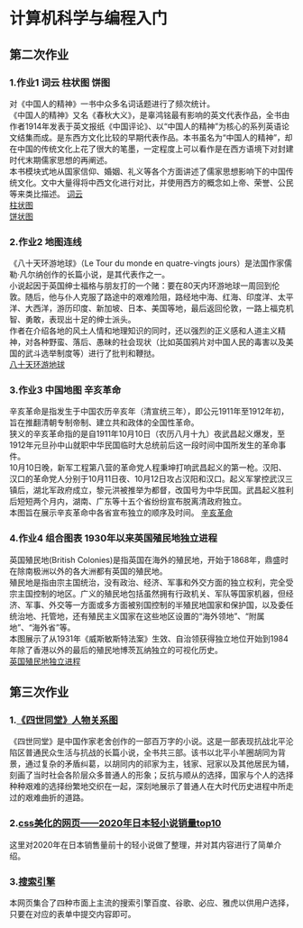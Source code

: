# 计算机科学与编程入门
## 第二次作业
### 1.作业1 词云 柱状图 饼图 
对《中国人的精神》一书中众多名词话题进行了频次统计。  
《中国人的精神》又名《春秋大义》，是辜鸿铭最有影响的英文代表作品，全书由作者1914年发表于英文报纸《中国评论》、以“中国人的精神”为核心的系列英语论文结集而成。是东西方文化比较的早期代表作品。本书虽名为“中国人的精神”，却在中国的传统文化上花了很大的笔墨，一定程度上可以看作是在西方语境下对封建时代末期儒家思想的再阐述。  
本书模块式地从国家信仰、婚姻、礼义等各个方面讲述了儒家思想影响下的中国传统文化。文中大量得将中西文化进行对比，并使用西方的概念如上帝、荣誉、公民等来类比描述。
[词云](http://fushu-execution.github.io/word_cloud.html)  
[柱状图](http://fushu-execution.github.io/word_bar.html)  
[饼状图](http://fushu-execution.github.io/word_pie.html)  
### 2.作业2 地图连线
《八十天环游地球》（Le Tour du monde en quatre-vingts jours）是法国作家儒勒·凡尔纳创作的长篇小说，是其代表作之一。  
小说起因于英国绅士福格与朋友打的一个赌：要在80天内环游地球一周回到伦敦。随后，他与仆人克服了路途中的艰难险阻，路经地中海、红海、印度洋、太平洋、大西洋，游历印度、新加坡、日本、美国等地，最后返回伦敦，一路上福克机智、勇敢，表现出十足的绅士派头。  
作者在介绍各地的风土人情和地理知识的同时，还以强烈的正义感和人道主义精神，对各种野蛮、落后、愚昧的社会现状（比如英国鸦片对中国人民的毒害以及美国的武斗选举制度等）进行了批判和鞭挞。  
[八十天环游地球](http://fushu-execution.github.io/map_link.html)
### 3.作业3 中国地图 辛亥革命
辛亥革命是指发生于中国农历辛亥年（清宣统三年），即公元1911年至1912年初，旨在推翻清朝专制帝制、建立共和政体的全国性革命。  
狭义的辛亥革命指的是自1911年10月10日（农历八月十九）夜武昌起义爆发，至1912年元旦孙中山就职中华民国临时大总统前后这一段时间中国所发生的革命事件。  
10月10日晚，新军工程第八营的革命党人程秉坤打响武昌起义的第一枪。汉阳、汉口的革命党人分别于10月11日夜、10月12日攻占汉阳和汉口。起义军掌控武汉三镇后，湖北军政府成立，黎元洪被推举为都督，改国号为中华民国。武昌起义胜利后短短两个月内，湖南、广东等十五个省纷纷宣布脱离清政府独立。  
本图旨在展示辛亥革命中各省宣布独立的顺序及时间。
[辛亥革命](http://fushu-execution.github.io/xinhai_revolution.html)
### 4.作业4 组合图表 1930年以来英国殖民地独立进程
英国殖民地(British Colonies)是指英国在海外的殖民地，开始于1868年，鼎盛时在除南极洲以外的各大洲都有英国的殖民地。  
殖民地是指由宗主国统治，没有政治、经济、军事和外交方面的独立权利，完全受宗主国控制的地区。广义的殖民地包括虽然拥有行政机关、军队等国家机器，但经济、军事、外交等一方面或多方面被别国控制的半殖民地国家和保护国，以及委任统治地、托管地，还有殖民主义国家在这些地区设置的“海外领地”、“附属地”、“海外省”等。  
本图展示了从1931年《威斯敏斯特法案》生效、自治领获得独立地位开始到1984年除了香港以外的最后的殖民地博茨瓦纳独立的可视化历史。  
[英国殖民地独立进程](http://fushu-execution.github.io/grid_worldmap.html)
## 第三次作业
### 1.[《四世同堂》人物关系图](http://fushu-execution.github.io/第三次作业/关系图-分类-四世同堂人物.html)
《四世同堂》是中国作家老舍创作的一部百万字的小说。这是一部表现抗战北平沦陷区普通民众生活与抗战的长篇小说，全书共三部。该书以北平小羊圈胡同为背景，通过复杂的矛盾纠葛，以胡同内的祁家为主，钱家、冠家以及其他居民为辅，刻画了当时社会各阶层众多普通人的形象；反抗与顺从的选择，国家与个人的选择种种艰难的选择纷繁地交织在一起，深刻地展示了普通人在大时代历史进程中所走过的艰难曲折的道路。  
### 2.[css美化的网页——2020年日本轻小说销量top10](http://fushu-execution.github.io/第三次作业/轻小说排行.html)
这里对2020年在日本销售量前十的轻小说做了整理，并对其内容进行了简单介绍。  
### 3.[搜索引擎](http://fushu-execution.github.io/第三次作业/搜索引擎.html)
本网页集合了四种市面上主流的搜索引擎百度、谷歌、必应、雅虎以供用户选择，只要在对应的表单中提交内容即可。
